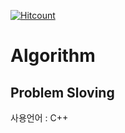 [![Hitcount](http://hits.dwyl.com/msmn1729/Algorithm.svg)](http://hits.dwyl.com/msmn1729/Algorithm)
# Algorithm 
## Problem Sloving
사용언어 : C++
